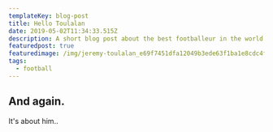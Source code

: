 ```yaml
---
templateKey: blog-post
title: Hello Toulalan
date: 2019-05-02T11:34:33.515Z
description: A short blog post about the best footballeur in the world.
featuredpost: true
featuredimage: /img/jeremy-toulalan_e69f7451dfa12049b3ede63f1ba1e8cdc4fef967.jpg
tags:
  - football
---
```

## And again.

It's about him..
